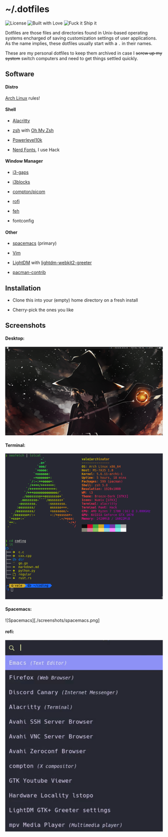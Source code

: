 # ~/.dotfiles

![License](https://img.shields.io/github/license/vbe0201/dotfiles)
![Built with Love](https://img.shields.io/badge/Built-with%20%E2%9D%A4%EF%B8%8F-pink)
![Fuck it Ship it](https://img.shields.io/badge/Fuck%20it-Ship%20it-blueviolet)

Dotfiles are those files and directories found in Unix-based operating systems
encharged of saving customization settings of user applications. As the name
implies, these dotfiles usually start with a `.` in their names.

These are my personal dotfiles to keep them archived in case I ~~screw up my
system~~ switch computers and need to get things settled quickly.

## Software

#### Distro

[Arch Linux](https://www.archlinux.org) rules!

#### Shell

* [Alacritty](https://github.com/alacritty/alacritty)

* [zsh](https://github.com/zsh-users/zsh) with [Oh My Zsh](https://github.com/ohmyzsh/ohmyzsh)

* [Powerlevel10k](https://github.com/romkatv/powerlevel10k)

* [Nerd Fonts](https://github.com/ryanoasis/nerd-fonts), I use Hack

#### Window Manager

* [i3-gaps](https://github.com/Airblader/i3)

* [i3blocks](https://github.com/vivien/i3blocks)

* [compton/picom](https://github.com/yshui/picom)

* [rofi](https://github.com/DaveDavenport/rofi)

* [feh](https://github.com/derf/feh)

* fontconfig

#### Other

* [spacemacs](https://github.com/syl20bnr/spacemacs) (primary)

* [Vim](https://github.com/vim/vim)

* [LightDM](https://github.com/canonical/lightdm) with [lightdm-webkit2-greeter](https://github.com/Antergos/web-greeter)

* [pacman-contrib](https://www.archlinux.org/packages/?name=pacman-contrib)

## Installation

* Clone this into your (empty) home directory on a fresh install

* Cherry-pick the ones you like

## Screenshots

#### Desktop:

![Desktop](./screenshots/desktop.png)

#### Terminal:

![Terminal](./screenshots/terminal.png)

#### Spacemacs:

![Spacemacs][./screenshots/spacemacs.png]

#### rofi:

![rofi](./screenshots/rofi.png)
